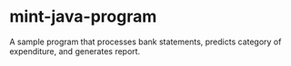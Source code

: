 # mint-java-program
A sample program that processes bank statements, predicts category of expenditure, and generates report.
